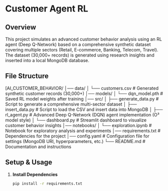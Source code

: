 # Customer Agent RL

## Overview
This project simulates an advanced customer behavior analysis using an RL agent (Deep Q-Network) based on a comprehensive synthetic dataset covering multiple sectors (Retail, E-commerce, Banking, Telecom, Travel). The dataset (30,000+ records) is generated using research insights and inserted into a local MongoDB database.

## File Structure

[AI_CUSTOMER_BEHAVIOR/
│── data/
│   └── customers.csv            # Generated synthetic customer records (30,000+)
│── models/
│   └── dqn_model.pth            # Saved RL model weights after training
│── src/
│   ├── generate_data.py         # Script to generate a comprehensive multi-sector dataset
│   ├── insert_data.py           # Script to load the CSV and insert data into MongoDB
│   ├── rl_agent.py              # Advanced Deep Q-Network (DQN) agent implementation (O³ model style)
│   └── dashboard.py             # Streamlit dashboard to visualize customer behavior insights
│── notebooks/
│   └── exploration.ipynb        # Notebook for exploratory analysis and experiments
│── requirements.txt             # Dependencies for the project
│── config.yaml                  # Configuration file for settings (MongoDB URI, hyperparameters, etc.)
└── README.md                    # Documentation and instructions



## Setup & Usage

1. **Install Dependencies**  
   ```bash
   pip install -r requirements.txt
